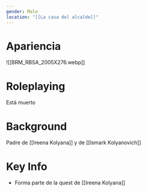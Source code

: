 ```yaml
---
gender: Male
location: "[[La casa del alcalde]]"
---
```

# Apariencia
![[BRM_RBSA_2005X276.webp]]
# Roleplaying
Está muerto
# Background
Padre de [[Ireena Kolyana]] y de [[Ismark Kolyanovich]]
# Key Info
- Forma parte de la quest de [[Ireena Kolyana]]
